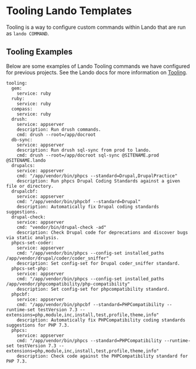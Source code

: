 # Tooling Lando Templates

Tooling is a way to configure custom commands within Lando that are run as `lando COMMAND`.

## Tooling Examples

Below are some examples of Lando Tooling commands we have configured for previous projects. See the Lando docs for more information on [Tooling](https://docs.lando.dev/config/tooling.html#usage).

```
tooling:
  gem:
    service: ruby
  ruby:
    service: ruby
  compass:
    service: ruby
  drush:
    service: appserver
    description: Run drush commands.
    cmd: drush --root=/app/docroot
  db-sync:
    service: appserver
    description: Run drush sql-sync from prod to lando.
    cmd: drush --root=/app/docroot sql-sync @SITENAME.prod @SITENAME.lando
  drupalcs:
    service: appserver
    cmd: "/app/vendor/bin/phpcs --standard=Drupal,DrupalPractice"
    description: Run phpcs Drupal Coding Standards against a given file or directory.
  drupalcbf:
    service: appserver
    cmd: "/app/vendor/bin/phpcbf --standard=Drupal"
    description: Automatically fix Drupal coding standards suggestions.
  drupal-check:
    service: appserver
    cmd: "vendor/bin/drupal-check -ad"
    description: Check Drupal code for deprecations and discover bugs via static analysis.
  phpcs-set-coder:
    service: appserver
    cmd: "/app/vendor/bin/phpcs --config-set installed_paths /app/vendor/drupal/coder/coder_sniffer"
    description: Set config-set for Drupal coder_sniffer standard.
  phpcs-set-php:
    service: appserver
    cmd: "/app/vendor/bin/phpcs --config-set installed_paths /app/vendor/phpcompatibility/php-compatibility"
    description: Set config-set for phpcompatibility standard.
  phpcbf:
    service: appserver
    cmd: "/app/vendor/bin/phpcbf --standard=PHPCompatibility --runtime-set testVersion 7.3 --extensions=php,module,inc,install,test,profile,theme,info"
    description: Automatically fix PHPCompatibility coding standards suggestions for PHP 7.3.
  phpcs:
    service: appserver
    cmd: "/app/vendor/bin/phpcs --standard=PHPCompatibility --runtime-set testVersion 7.3 --extensions=php,module,inc,install,test,profile,theme,info"
    description: Check code against the PHPCompatibility standard for PHP 7.3.
```
